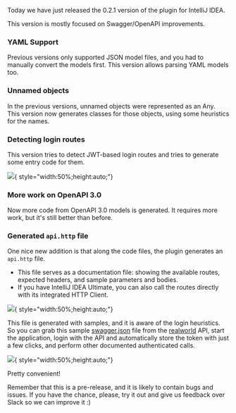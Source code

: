 [//]: # (layout: post)
[//]: # (title: "Ktor IntelliJ IDEA Plugin 0.2.1")
[//]: # (categories: plugin)
[//]: # (date: 2018-08-13)
[//]: # (featured: true)
[//]: # (#image: /blog/images/plugin.jpg)

Today we have just released the 0.2.1 version of the plugin for IntelliJ IDEA.

This version is mostly focused on Swagger/OpenAPI improvements.

### YAML Support

Previous versions only supported JSON model files, and you had to manually convert the models first.
This version allows parsing YAML models too.

### Unnamed objects

In the previous versions, unnamed objects were represented as an Any.
This version now generates classes for those objects, using some heuristics for the names.

### Detecting login routes

This version tries to detect JWT-based login routes and tries to generate some entry code for them.

![](swagger-login-heuristics.png){ style="width:50%;height:auto;"}

### More work on OpenAPI 3.0

Now more code from OpenAPI 3.0 models is generated. It requires more work, but it's still better than before.

### Generated `api.http` file

One nice new addition is that along the code files, the plugin generates an `api.http` file.
* This file serves as a documentation file: showing the available routes, expected headers,
and sample parameters and bodies. 
* If you have IntelliJ IDEA Ultimate, you can also call the routes directly with its integrated HTTP Client.

![](api-http.png){ style="width:50%;height:auto;"}

This file is generated with samples, and it is aware of the login heuristics.
So you can grab this sample [swagger.json](https://github.com/ktorio/ktor-init-tools/blob/eb5c84fafc53849aeb6cbb0f435a5da7dd0ff552/ktor-generator/jvm/testresources/swagger.json) file from the [realworld](https://github.com/gothinkster/realworld) API, start the application,
login with the API and automatically store the token with just a few clicks, and perform other
documented authenticated calls.

![](api-http-run.png){ style="width:50%;height:auto;"}

Pretty convenient!

Remember that this is a pre-release, and it is likely to contain bugs and issues.
If you have the chance, please, try it out and give us feedback over Slack so we can improve it :)